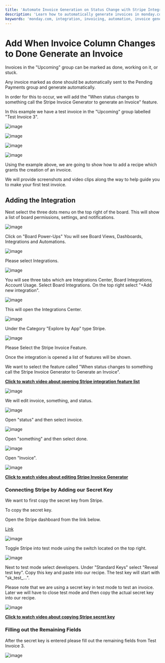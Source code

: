 ```yaml
---
title: 'Automate Invoice Generation on Status Change with Stripe Integration'
description: 'Learn how to automatically generate invoices in monday.com when the status of an invoice changes using the "When status changes to something call the Stripe Invoice Generator to Generate an Invoice" feature.'
keywords: 'monday.com, integration, invoicing, automation, invoice generation, status change, Stripe, documentation'
---
```


# Add When Invoice Column Changes to Done Generate an Invoice

Invoices in the "Upcoming" group can be marked as done, working on it, or stuck.
    
Any invoice marked as done should be automatically sent to the Pending Payments group and generate automatically. 

In order for this to occur, we will add the "When status changes to something call the Stripe Invoice Generator to generate an Invoice" feature. 

In this example we have a test invoice in the "Upcoming" group labelled "Test Invoice 3".

![image](/img/when_status_changes_generate_an_invoice/31.png)

![image](/img/when_status_changes_generate_an_invoice/When%20status%20changes%20screen%20shot%2032.png)

![image](/img/when_status_changes_generate_an_invoice/When%20Status%20Changes%20Screen%20shot%2033.png)

![image](/img/when_status_changes_generate_an_invoice/When%20status%20changes%20screen%20shot%2034.png)


Using the example above, we are going to show how to add a recipe which grants the creation of an invoice.

We will provide screenshots and video clips along the way to help guide you to make your first test invoice.

## Adding the Integration

Next select the three dots menu on the top right of the board. 
This will show a list of board permissions, settings, and notifications. 

![image](/img/1.2.png)    

Click on "Board Power-Ups" 
You will see Board Views, Dashboards, Integrations and Automations. 

![image](/img/3.png)

Please select Integrations. 

![image](/img/4.png) 

You will see three tabs which are Integrations Center, Board Integrations, Account Usage. 
Select Board Integrations. 
On the top right select "+Add new integration".

![image](/img/5.png)

This will open the Integrations Center.
 
![image](/img/6.png)

Under the Category "Explore by App" type Stripe.

![image](/img/7.png)  

Please Select the Stripe Invoice Feature. 

Once the integration is opened a list of features will be shown. 

We want to select the feature called "When status changes to something call the Stripe Invoice Generator to Generate an Invoice". 

[**Click to watch video about opening Stripe integration feature list**](https://www.youtube.com/watch?v=BUdPK-t4VWM)
 
![image](/img/when_status_changes_generate_an_invoice/When%20status%20changes%20screen%20shot%2035.png)

We will edit invoice, something, and status. 

![image](/img/when_status_changes_generate_an_invoice/When%20status%20changes%20screen%20shot%2036.png)
 
Open "status" and then select invoice. 

![image](/img/when_status_changes_generate_an_invoice/When%20status%20changes%20screen%20shot%2037.png)

Open "something" and then select done.

![image](/img/when_status_changes_generate_an_invoice/When%20status%20changes%20screen%20shot%2038.png)

Open "Invoice".

![image](/img/when_status_changes_generate_an_invoice/When%20status%20changes%20screen%20shot%2039.png)

[**Click to watch video about editing Stripe Invoice Generator**](https://www.youtube.com/watch?v=h2pejE2hk4g)

### Connecting Stripe by Adding our Secret Key

We want to first copy the secret key from Stripe. 

To copy the secret key. 

Open the Stripe dashboard from the link below. 

[Link](https://dashboard.stripe.com/dashboard) 

![image](/img/11.png)

Toggle Stripe into test mode using the switch located on the top right. 

![image](/img/12.png)

Next to test mode select developers. 
Under "Standard Keys" select "Reveal test key".
Copy this key and paste into our recipe. 
The test key will start with "sk_test_...".

Please note that we are using a secret key in test mode to test an invoice. 
Later we will have to close test mode and then copy the actual secret key into our recipe. 

![image](/img/13.png) 

[**Click to watch video about copying Stripe secret key**](https://www.youtube.com/watch?v=roijLB8hf78)

### Filling out the Remaining Fields

After the secret key is entered please fill out the remaining fields from Test Invoice 3. 

![image](/img/when_status_changes_generate_an_invoice/When%20status%20changes%20screen%20shot%2040.png)

